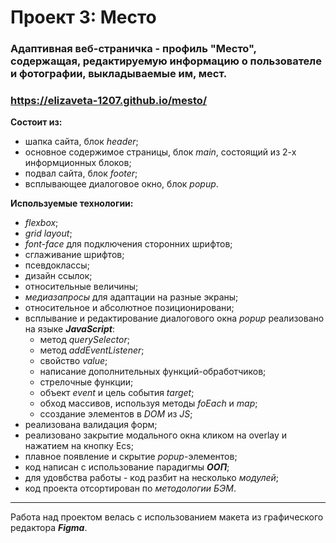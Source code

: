 # Проект 3: Место


### Адаптивная веб-страничка - профиль "Место", содержащая, редактируемую информацию о пользователе и фотографии, выкладываемые им, мест.
### https://elizaveta-1207.github.io/mesto/


**Состоит из:**

- шапка сайта, блок _header_;
- основное содержимое страницы, блок _main_, состоящий из 2-х информционных блоков;
- подвал сайта, блок _footer_;
- всплывающее диалоговое окно, блок _popup_.

**Используемые технологии:**

- _flexbox_;
- _grid layout_;
- _font-face_ для подключения сторонних шрифтов;
- сглаживание шрифтов;
- псевдоклассы;
- дизайн ссылок;
- относительные величины;
- _медиазапросы_ для адаптации на разные экраны;
- относительное и абсолютное позиционировани;
- всплывание и редактирование диалогового окна _popup_ реализовано на языке **_JavaScript_**:
  * метод _querySelector_;
  * метод _addEventListener_;
  * свойство _value_;
  * написание дополнительных функций-обработчиков;
  * стрелочные функции;
  * объект _event_ и цель события _target_;
  * обход массивов, используя методы _foEach_ и _map_;
  * cсоздание элементов в _DOM_ из _JS_;
- реализована валидация форм;
- реализовано закрытие модального окна кликом на overlay и нажатием на кнопку Ecs;
- плавное появление и скрытие _popup_-элементов;
- код написан с использование парадигмы **_ООП_**;
- для удовбства работы - код разбит на несколько _модулей_;
- код проекта отсортирован по _методологии БЭМ_.

---

Работа над проектом велась с использованием макета из графического редактора **_Figma_**.

